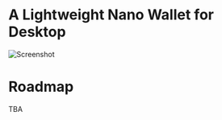 # A Lightweight Nano Wallet for Desktop

![Screenshot](https://i.imgur.com/V2z6grV.png)

# Roadmap
TBA

